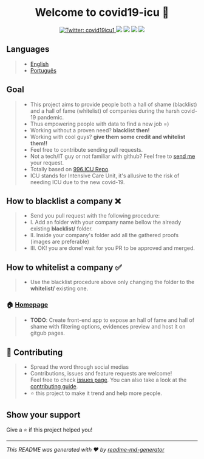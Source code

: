 <h1 align="center">Welcome to covid19-icu 👋</h1>
<p align="center">
  <a href="https://twitter.com/covid19icu1">
    <img alt="Twitter: covid19icu1" src="https://img.shields.io/twitter/follow/covid19icu1.svg?style=social" target="_blank" />
  </a>
  <img src="https://img.shields.io/github/issues-pr/cdnjs/cdnjs.svg?style=flat" target="_blank" />
  <img src="https://img.shields.io/badge/PRs-welcome-brightgreen.svg?style=flat" target="_blank" /> 
  <img src="https://img.shields.io/github/contributors/covid19icu/covid19icu.svg?style=flat" target="_blank" /> 
  <img src="https://badges.frapsoft.com/os/v1/open-source.svg?v=103" target="_blank" /> 
</p>

## Languages

> - [English](https://github.com/covid19icu/covid19-icu/blob/master/README.md)
> - [Português](https://github.com/covid19icu/covid19-icu/blob/master/README-pt.md)

## Goal

> - This project aims to provide people both a hall of shame (blacklist) and a hall of fame (whitelist) of companies during the harsh covid-19 pandemic.
> - Thus empowering people with data to find a new job =)
> - Working without a proven need? **blacklist then!**
> - Working with cool guys? **give them some credit and whitelist them!!**
> - Feel free to contribute sending pull requests.
> - Not a tech/IT guy or not familiar with github? Feel free to [send me](mailto:covid19icu@outlook.com) your request.
> - Totally based on [996.ICU Repo](https://github.com/996icu/996.ICU).
> - ICU stands for Intensive Care Unit, it's allusive to the risk of needing ICU due to the new covid-19.

## How to blacklist a company ❌

> - Send you pull request with the following procedure:
> - I. Add an folder with your company name bellow the already existing **blacklist/** folder.
> - II. Inside your company's folder add all the gathered proofs (images are preferable)
> - III. OK! you are done! wait for you PR to be approved and merged.

## How to whitelist a company ✅

> - Use the blacklist procedure above only changing the folder to the **whitelist/** existing one.

### 🏠 [Homepage](https://github.com/covid19icu/covid19-icu)

> - **TODO**: Create front-end app to expose an hall of fame and hall of shame with filtering options, evidences preview and host it on gitgub pages.

## 🤝 Contributing

> - Spread the word through social medias
> - Contributions, issues and feature requests are welcome!<br />Feel free to check [issues page](https://github.com/issues). You can also take a look at the [contributing guide](https://github.com/covid19icu/covid19-icu/pulls).
> - ⭐️ this project to make it trend and help more people.

## Show your support

Give a ⭐️ if this project helped you!

---

_This README was generated with ❤️ by [readme-md-generator](https://github.com/kefranabg/readme-md-generator)_
